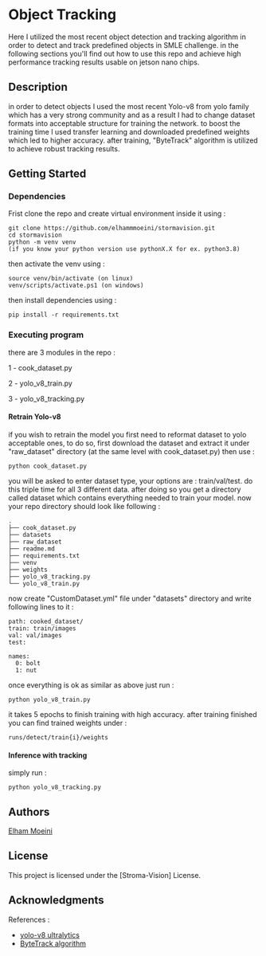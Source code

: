 # Object Tracking

Here I utilized the most recent object detection and tracking algorithm in order to detect and track predefined objects in SMLE challenge.
in the following sections you'll find out how to use this repo and achieve high performance tracking results usable on jetson nano chips.

## Description

in order to detect objects I used the most recent Yolo-v8 from yolo family which has a very strong community and as a result I had to change dataset formats into acceptable structure for training the network. to boost the training time I used transfer learning and downloaded predefined weights which led to higher accuracy. after training, "ByteTrack" algorithm is utilized to achieve robust tracking results.

## Getting Started

### Dependencies

Frist clone the repo and create virtual environment inside it using : 
```
git clone https://github.com/elhammmoeini/stormavision.git
cd stormavision
python -m venv venv
(if you know your python version use pythonX.X for ex. python3.8)
```
then activate the venv using : 
```
source venv/bin/activate (on linux)
venv/scripts/activate.ps1 (on windows)
```
then install dependencies using : 

```
pip install -r requirements.txt
```

### Executing program

there are 3 modules in the repo :

1 - cook_dataset.py

2 - yolo_v8_train.py

3 - yolo_v8_tracking.py

#### Retrain Yolo-v8

if you wish to retrain the model you first need to reformat dataset to yolo acceptable ones, to do so, first download the dataset and extract it under "raw_dataset" directory (at the same level with cook_dataset.py) then use :
```
python cook_dataset.py
```
you will be asked to enter dataset type, your options are  : train/val/test. do this triple time for all 3 different data. after doing so you get a directory called dataset which contains everything needed to train your model. now your repo directory should look like following :

```
.
├── cook_dataset.py
├── datasets
├── raw_dataset
├── readme.md
├── requirements.txt
├── venv
├── weights
├── yolo_v8_tracking.py
└── yolo_v8_train.py
```
now create "CustomDataset.yml" file under "datasets" directory and write following lines to it :
```
path: cooked_dataset/
train: train/images
val: val/images
test: 

names:
  0: bolt
  1: nut
```
once everything is ok as similar as above just run :

```
python yolo_v8_train.py
```
it takes 5 epochs to finish training with high accuracy. after training finished you can find trained weights under :
```
runs/detect/train{i}/weights
```

#### Inference with tracking

simply run :
```
python yolo_v8_tracking.py
```

## Authors

[Elham Moeini](https://www.linkedin.com/in/elham-moeini-6178257a/)

## License

This project is licensed under the [Stroma-Vision] License.

## Acknowledgments

References :

* [yolo-v8 ultralytics](https://github.com/ultralytics/ultralytics)
* [ByteTrack algorithm](https://github.com/ifzhang/ByteTrack)
